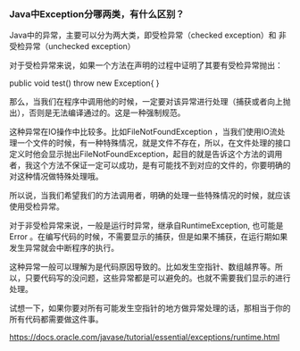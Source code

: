 ### Java中Exception分哪两类，有什么区别？

Java中的异常，主要可以分为两大类，即受检异常（checked exception）和 非受检异常（unchecked exception）

对于受检异常来说，如果一个方法在声明的过程中证明了其要有受检异常抛出：

public void test() throw new Exception{ }

那么，当我们在程序中调用他的时候，一定要对该异常进行处理（捕获或者向上抛出），否则是无法编译通过的。这是一种强制规范。

这种异常在IO操作中比较多。比如FileNotFoundException ，当我们使用IO流处理一个文件的时候，有一种特殊情况，就是文件不存在，所以，在文件处理的接口定义时他会显示抛出FileNotFoundException，起目的就是告诉这个方法的调用者，我这个方法不保证一定可以成功，是有可能找不到对应的文件的，你要明确的对这种情况做特殊处理哦。

所以说，当我们希望我们的方法调用者，明确的处理一些特殊情况的时候，就应该使用受检异常。

对于非受检异常来说，一般是运行时异常，继承自RuntimeException, 也可能是 Error 。在编写代码的时候，不需要显示的捕获，但是如果不捕获，在运行期如果发生异常就会中断程序的执行。

这种异常一般可以理解为是代码原因导致的。比如发生空指针、数组越界等。所以，只要代码写的没问题，这些异常都是可以避免的。也就不需要我们显示的进行处理。

试想一下，如果你要对所有可能发生空指针的地方做异常处理的话，那相当于你的所有代码都需要做这件事。

https://docs.oracle.com/javase/tutorial/essential/exceptions/runtime.html
